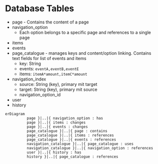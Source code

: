 # Database Tables

* page - Contains the content of a page
* navigation_option
  * Each option belongs to a specific page and references to a single page
* items
* events
* page_catalogue - manages keys and content/option linking. 
Contains text fields for list of events and items
  * key: String
  * events: `eventA,eventB,eventE`
  * items: `itemA*amount,itemC*amount`
* navigation_index
  * source: String (key), primary mit target
  * target: String (key), primary mit source
  * navigation_option_id
* user
* history

```mermaid
erDiagram
          page }|..|{ navigation_option : has
          page }|..|{ items : changes
          page }|..|{ events : changes
          page_catalogue }|..|{ page : contains
          page_catalogue }|..|{ items : references
          page_catalogue }|..|{ events : references
          navigation_catalogue }|..|{ page_catalogue : uses
          navigation_catalogue }|..|{ navigation_option : references
          user }|..|{ history : has
          history }|..|{ page_catalogue : references
```